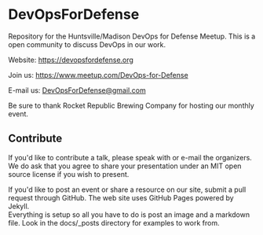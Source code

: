 # DevOpsForDefense
Repository for the Huntsville/Madison DevOps for Defense Meetup.  This is a open community to discuss DevOps in our work.

Website:  https://devopsfordefense.org

Join us:  https://www.meetup.com/DevOps-for-Defense

E-mail us:  DevOpsForDefense@gmail.com

Be sure to thank Rocket Republic Brewing Company for hosting our monthly event.

## Contribute
If you'd like to contribute a talk, please speak with or e-mail the organizers.  We do ask that you agree to share your presentation under an MIT open source license if you wish to present.

If you'd like to post an event or share a resource on our site, submit a pull request through GitHub.  The web site uses GitHub Pages powered by Jekyll.  
Everything is setup so all you have to do is post an image and a markdown file. Look in the docs/_posts directory for examples to work from.
